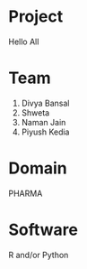 # Project 

Hello All

# Team
1. Divya Bansal
2. Shweta
3. Naman Jain
4. Piyush Kedia


# Domain 
PHARMA

# Software 
R and/or Python

